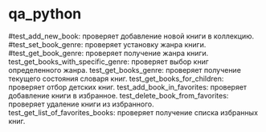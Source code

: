 # qa_python
#test_add_new_book: проверяет добавление новой книги в коллекцию.
#test_set_book_genre: проверяет установку жанра книги.
#test_get_book_genre: проверяет получение жанра книги.
test_get_books_with_specific_genre: проверяет выбор книг определенного жанра.
test_get_books_genre: проверяет получение текущего состояния словаря книг.
test_get_books_for_children: проверяет отбор детских книг.
test_add_book_in_favorites: проверяет добавление книги в избранное.
test_delete_book_from_favorites: проверяет удаление книги из избранного.
test_get_list_of_favorites_books: проверяет получение списка избранных книг.